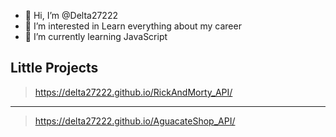 - 👋 Hi, I’m @Delta27222
- 👀 I’m interested in Learn everything about my career 
- 🌱 I’m currently learning JavaScript

## Little Projects
> https://delta27222.github.io/RickAndMorty_API/
---
> https://delta27222.github.io/AguacateShop_API/



<!---
Delta27222/Delta27222 is a ✨ special ✨ repository because its `README.md` (this file) appears on your GitHub profile.
You can click the Preview link to take a look at your changes.
--->
